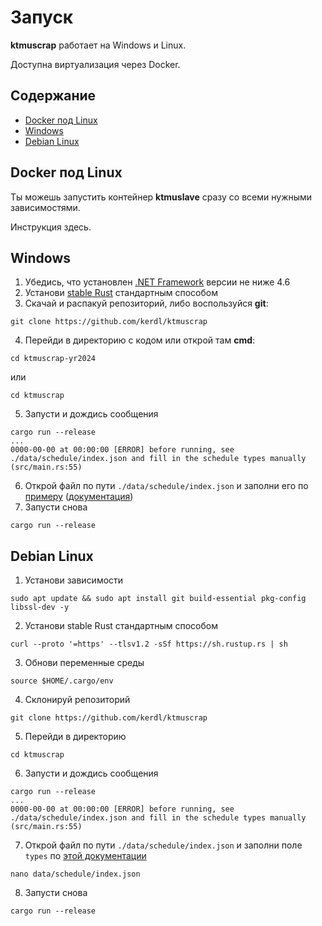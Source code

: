 # Запуск
**ktmuscrap** работает на Windows и Linux.

Доступна виртуализация через Docker.


## Содержание
- [Docker под Linux](#docker-под-linux)
- [Windows](#windows)
- [Debian Linux](#debian-linux)


## Docker под Linux
Ты можешь запустить контейнер **ktmuslave** сразу со всеми нужными зависимостями.

Инструкция здесь.


## Windows
1. Убедись, что установлен [.NET Framework](https://support.microsoft.com/en-us/topic/microsoft-net-framework-4-8-offline-installer-for-windows-9d23f658-3b97-68ab-d013-aa3c3e7495e0)
версии не ниже 4.6
2. Установи [stable Rust](https://www.rust-lang.org/tools/install)
стандартным способом
3. Скачай и распакуй репозиторий,
либо воспользуйся **git**:
```console
git clone https://github.com/kerdl/ktmuscrap
```
4. Перейди в директорию с кодом или открой там **cmd**:
```console
cd ktmuscrap-yr2024
```
или
```console
cd ktmuscrap
```
5. Запусти и дождись сообщения
```
cargo run --release
...
0000-00-00 at 00:00:00 [ERROR] before running, see ./data/schedule/index.json and fill in the schedule types manually (src/main.rs:55)
```
6. Открой файл по пути `./data/schedule/index.json`
и заполни его по
[примеру](/doc/ru/configuring.md#пример-расписаний) ([документация](/doc/ru/configuring.md#расписания))
7. Запусти снова
```console
cargo run --release
```


## Debian Linux
1. Установи зависимости
```console
sudo apt update && sudo apt install git build-essential pkg-config libssl-dev -y
```
2. Установи stable Rust стандартным способом
```console
curl --proto '=https' --tlsv1.2 -sSf https://sh.rustup.rs | sh
```
3. Обнови переменные среды
```console
source $HOME/.cargo/env
```
4. Склонируй репозиторий
```console
git clone https://github.com/kerdl/ktmuscrap
```
5. Перейди в директорию
```console
cd ktmuscrap
```
6. Запусти и дождись сообщения
```
cargo run --release
...
0000-00-00 at 00:00:00 [ERROR] before running, see ./data/schedule/index.json and fill in the schedule types manually (src/main.rs:55)
```
7. Открой файл по пути `./data/schedule/index.json` и заполни поле `types`
по [этой документации](/doc/ru/configuring.md#types)
```console
nano data/schedule/index.json
```
8. Запусти снова
```console
cargo run --release
```
